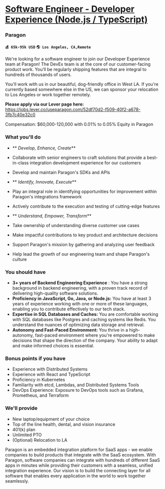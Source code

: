 # [Software Engineer - Developer Experience (Node.js / TypeScript)](https://www.remotewlb.com/apply/software-engineer-developer-experience-node-js-typescript)  
### Paragon  
#### `💰 65k-95k USD` `🌎 Los Angeles, CA,Remote`  

We're looking for a software engineer to join our Developer Experience team at Paragon! The DevEx team is at the core of our customer-facing product work. You’ll be regularly shipping features that are integral to hundreds of thousands of users.

  

You'll work with us in our beautiful, dog-friendly office in West LA. If you're currently based somewhere else in the US, we can sponsor your relocation to Los Angeles or work together remotely.

  

 **Please apply via our Lever page here:** https://jobs.lever.co/useparagon.com/52df70d2-f509-40f2-a678-3fb7c40e32c0

  

Compensation: $60,000-120,000 with 0.01% to 0.05% Equity in Paragon

### What you'll do

  *  ** _Develop, Enhance, Create_**
  * Collaborate with senior engineers to craft solutions that provide a best-in-class integration development experience for our customers
  * Develop and maintain Paragon's SDKs and APIs

  

  *  ** _Identify, Innovate, Execute_**
  * Play an integral role in identifying opportunities for improvement within Paragon's integrations framework
  * Actively contribute to the execution and testing of cutting-edge features

  

  *  ** _Understand, Empower, Transform_**
  * Take ownership of understanding diverse customer use cases
  * Make impactful contributions to key product and architecture decisions
  * Support Paragon's mission by gathering and analyzing user feedback
  * Help lead the growth of our engineering team and shape Paragon's culture

### You should have

  *  **3+ years of Backend Engineering Experience** : You have a strong background in backend engineering, with a proven track record of delivering high-quality software solutions.
  *  **Proficiency in JavaScript, Go, Java, or Node.js:** You have at least 3 years of experience working with one or more of these languages, enabling you to contribute effectively to our tech stack.
  *  **Expertise in SQL Databases and Caches:** You are comfortable working with SQL databases like Postgres and caching systems like Redis. You understand the nuances of optimizing data storage and retrieval.
  *  **Autonomy and Fast-Paced Environment:** You thrive in a high-autonomy, fast-paced environment where you're empowered to make decisions that shape the direction of the company. Your ability to adapt and make informed choices is essential.

### Bonus points if you have

  * Experience with Distributed Systems
  * Experience with React and TypeScript
  * Proficiency in Kubernetes
  * Familiarity with etcd, Lambdas, and Distributed Systems Tools
  * DevOps Experience: Exposure to DevOps tools such as Grafana, Prometheus, and Terraform

### We'll provide

  * New laptop/equipment of your choice
  * Top of the line health, dental, and vision insurance
  * 401(k) plan
  * Unlimited PTO
  * (Optional) Relocation to LA

Paragon is an embedded integration platform for SaaS apps - we enable companies to build products that integrate with the SaaS ecosystem. With Paragon, software companies can integrate with hundreds of different SaaS apps in minutes while providing their customers with a seamless, unified integration experience. Our vision is to build the connecting layer for all software that enables every application in the world to work together seamlessly.

